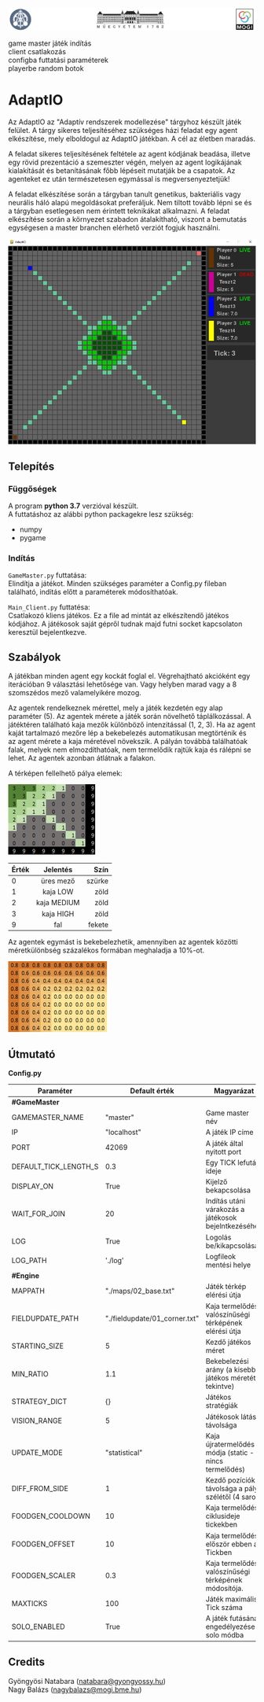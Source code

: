 <img src="/pics/GPK_BME_MOGI.png">

game master játék indítás <br>
client csatlakozás <br>
configba futtatási paraméterek <br>
playerbe random botok <br>

# AdaptIO

Az AdaptIO az "Adaptív rendszerek modellezése" tárgyhoz készült játék felület. A tárgy sikeres teljesítéséhez 
szükséges házi feladat egy agent elkészítése, mely elboldogul az AdaptIO játékban. A cél az életben maradás.

A feladat sikeres teljesítésének feltétele az agent kódjának beadása, illetve egy rövid prezentáció a szemeszter
végén, melyen az agent logikájának kialakítását és betanításának főbb lépéseit mutatják be a csapatok. Az agenteket
ez után természetesen egymással is megversenyeztetjük!

A feladat elkészítése során a tárgyban tanult genetikus, bakteriális vagy neurális háló alapú megoldásokat preferáljuk.
Nem tiltott tovább lépni se és a tárgyban esetlegesen nem érintett teknikákat alkalmazni. A feladat elkészítése során
a környezet szabadon átalakítható, viszont a bemutatás egységesen a master branchen elérhető verziót fogjuk használni.

<img src="/pics/display.png">

## Telepítés

### Függőségek

A program **python 3.7** verzióval készült. <br>
A futtatáshoz az alábbi python packagekre lesz szükség:
- numpy
- pygame

### Indítás

`GameMaster.py` futtatása: <br>
Elindítja a játékot. Minden szükséges paraméter a Config.py fileban található, indítás előtt
a paraméterek módosíthatóak.

`Main_Client.py` futtatésa: <br>
Csatlakozó kliens játékos. Ez a file ad mintát az elkészítendő játékos kódjához. A játékosok
saját gépről tudnak majd futni socket kapcsolaton keresztül bejelentkezve.

## Szabályok

A játékban minden agent egy kockát foglal el. Végrehajtható akcióként egy iterációban 9 választási lehetősége van.
Vagy helyben marad vagy a 8 szomszédos mező valamelyikére mozog.

Az agentek rendelkeznek mérettel, mely a játék kezdetén egy alap paraméter (5). Az agentek mérete a játék során növelhető táplálkozással.
A játéktéren található kaja mezők különböző intenzitással (1, 2, 3). Ha az agent kaját tartalmazó mezőre lép
a bekebelezés automatikusan megtörténik és az agent mérete a kaja méretével növekszik. A pályán továbbá találhatóak falak, melyek nem elmozdíthatóak, nem termelődik rajtük kaja
és rálépni se lehet. Az agentek azonban átlátnak a falakon.

A térképen fellelhető pálya elemek:

<img src="/pics/map.png"> <br>

| Érték |  Jelentés   |   Szín |
|-------|:-----------:|-------:|
| 0     |  üres mező  | szürke |
| 1     |  kaja LOW   |   zöld |
| 2     | kaja MEDIUM |   zöld |
| 3     |  kaja HIGH  |   zöld |
| 9     |     fal     | fekete |


Az agentek egymást is bekebelezhetik, amennyiben az agentek közötti méretkülönbség százalékos formában meghaladja
a 10%-ot.

<img src="/pics/foodupdate.png">

## Útmutató

**Config.py**

| **Paraméter**         | **Default érték**             | **Magyarázat**                                         |
|-----------------------|-------------------------------|--------------------------------------------------------|
| **#GameMaster**       |                               |                                                        |
| GAMEMASTER_NAME       | "master"                      | Game master név                                        |
| IP                    | "localhost"                   | A játék IP címe                                        |
| PORT                  | 42069                         | A játék által nyitott port                             |
| DEFAULT_TICK_LENGTH_S | 0.3                           | Egy TICK lefutási ideje                                |
| DISPLAY_ON            | True                          | Kijelző bekapcsolása                                   |     
| WAIT_FOR_JOIN         | 20                            | Indítás utáni várakozás a játékosok bejelntkezéséhez   |    
| LOG                   | True                          | Logolás be/kikapcsolása                                |           
| LOG_PATH              | './log'                       | Logfileok mentési helye                                |  
| **#Engine**           |                               |                                                        |           
| MAPPATH               | "./maps/02_base.txt"          | Játék térkép elérési útja                              |
| FIELDUPDATE_PATH      | "./fieldupdate/01_corner.txt" | Kaja termelődés valószínűségi térképének elérési útja  |
| STARTING_SIZE         | 5                             | Kezdő játékos méret                                    |
| MIN_RATIO             | 1.1                           | Bekebelezési arány (a kisebb játékos méretét tekintve) |
| STRATEGY_DICT         | {}                            | Játékos stratégiák                                     |
| VISION_RANGE          | 5                             | Játékosok látási távolsága                             |
| UPDATE_MODE           | "statistical"                 | Kaja újratermelődés módja (static - nincs termelődés)  |
| DIFF_FROM_SIDE        | 1                             | Kezdő pozíciók távolsága a pálya szélétől (4 sarok)    |
| FOODGEN_COOLDOWN      | 10                            | Kaja termelődés ciklusideje tickekben                  |
| FOODGEN_OFFSET        | 10                            | Kaja termelődés először ebben a Tickben                |
| FOODGEN_SCALER        | 0.3                           | Kaja termelődés valószínűségi térképének módosítója.   |
| MAXTICKS              | 100                           | Játék maximális Tick száma                             |
| SOLO_ENABLED          | True                          | A játék futásának engedélyezése solo módba             |

## Credits
Gyöngyösi Natabara (natabara@gyongyossy.hu) <br>
Nagy Balázs (nagybalazs@mogi.bme.hu)